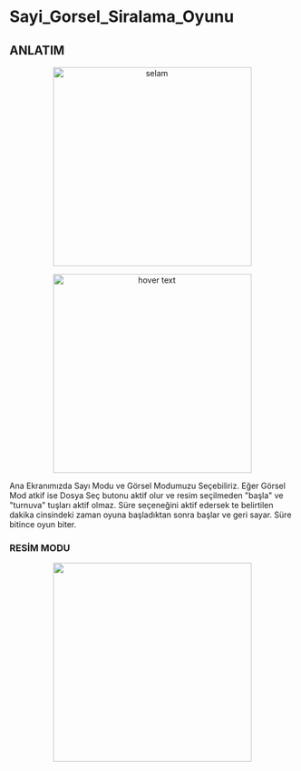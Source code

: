 # Sayi_Gorsel_Siralama_Oyunu

## ANLATIM



<p align="center">
  <img src="https://i.hizliresim.com/2o0Mbf.png" width="350" title="selam">
</p>

<p align="center">
  <img src="https://i.hizliresim.com/DVn5WM.png" width="350" title="hover text">
</p>

Ana Ekranımızda Sayı Modu ve Görsel Modumuzu Seçebiliriz. 
Eğer Görsel Mod atkif ise Dosya Seç butonu aktif olur ve resim seçilmeden "başla" ve "turnuva" tuşları aktif olmaz.
Süre seçeneğini aktif edersek te belirtilen dakika cinsindeki zaman oyuna başladıktan sonra başlar ve geri sayar. Süre bitince oyun biter.



### RESİM MODU
<p align="center">
  <img src="https://i.hizliresim.com/jFgIEB.png" width="350" >
</p>

